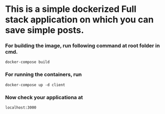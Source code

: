 # This is a simple dockerized Full stack application on which you can save simple posts.

### For building the image, run following command at root folder in cmd.
`docker-compose build`

### For running the containers, run 
`docker-compose up -d client`

### Now check your applicationa at
`localhost:3000`